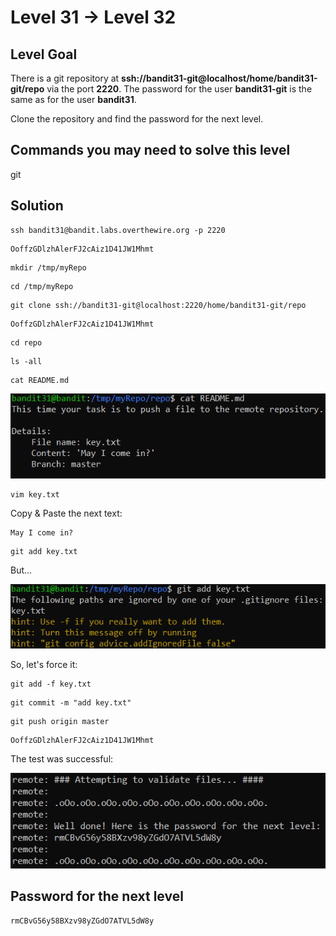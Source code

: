 # Level 31 → Level 32

## Level Goal
There is a git repository at **ssh://bandit31-git@localhost/home/bandit31-git/repo** via the port **2220**. The password for the user **bandit31-git** is the same as for the user **bandit31**.

Clone the repository and find the password for the next level.

## Commands you may need to solve this level
git

## Solution
```
ssh bandit31@bandit.labs.overthewire.org -p 2220
```
```
OoffzGDlzhAlerFJ2cAiz1D41JW1Mhmt
```
```
mkdir /tmp/myRepo
```
```
cd /tmp/myRepo
```
```
git clone ssh://bandit31-git@localhost:2220/home/bandit31-git/repo
```
```
OoffzGDlzhAlerFJ2cAiz1D41JW1Mhmt
```
```
cd repo
```
```
ls -all
```
```
cat README.md
```

<img src="./31.1.png"></img>

```
vim key.txt
```
Copy & Paste the next text:
```
May I come in?
```
```
git add key.txt
```

But...

<img src="./31.2.png"></img>

So, let's force it:

```
git add -f key.txt
```
```
git commit -m "add key.txt"
```
```
git push origin master
```
```
OoffzGDlzhAlerFJ2cAiz1D41JW1Mhmt
```

The test was successful:

<img src="./31.3.png"></img>

## Password for the next level
```
rmCBvG56y58BXzv98yZGdO7ATVL5dW8y
```
